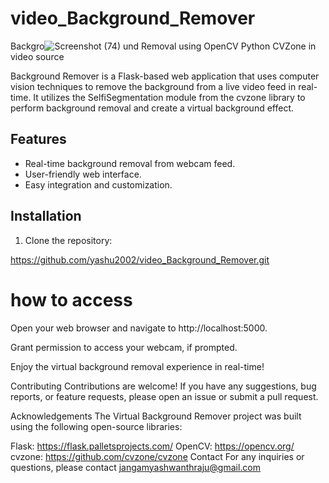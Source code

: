 # video_Background_Remover
Backgro![Screenshot (74)](https://github.com/yashu2002/video_Background_Remover/assets/77779431/75d1b5fc-ee5f-4423-adbc-43d548d64b9a)
und Removal using OpenCV Python CVZone in video source 

Background Remover is a Flask-based web application that uses computer vision techniques to remove the background from a live video feed in real-time. It utilizes the SelfiSegmentation module from the cvzone library to perform background removal and create a virtual background effect.

## Features

- Real-time background removal from webcam feed.
- User-friendly web interface.
- Easy integration and customization.

## Installation

1. Clone the repository:
   
https://github.com/yashu2002/video_Background_Remover.git

# how to access
Open your web browser and navigate to http://localhost:5000.

Grant permission to access your webcam, if prompted.

Enjoy the virtual background removal experience in real-time!

Contributing
Contributions are welcome! If you have any suggestions, bug reports, or feature requests, please open an issue or submit a pull request.

Acknowledgements
The Virtual Background Remover project was built using the following open-source libraries:

Flask: https://flask.palletsprojects.com/
OpenCV: https://opencv.org/
cvzone: https://github.com/cvzone/cvzone
Contact
For any inquiries or questions, please contact jangamyashwanthraju@gmail.com
